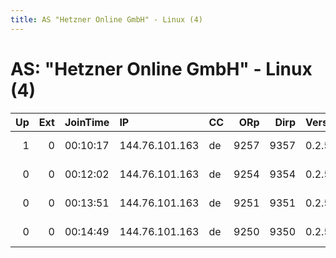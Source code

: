 ```yaml
---
title: AS "Hetzner Online GmbH" - Linux (4)
---
```


# AS: "Hetzner Online GmbH" - Linux (4)

|   Up |   Ext | JoinTime   | IP             | CC   |   ORp |   Dirp | Version   | Contact                   | Nickname   |   eFamMembers |
|-----:|------:|:-----------|:---------------|:-----|------:|-------:|:----------|:--------------------------|:-----------|--------------:|
|    1 |     0 | 00:10:17   | 144.76.101.163 | de   |  9257 |   9357 | 0.2.5.14  | anonymous anonymous@mail. | relay57    |             1 |
|    0 |     0 | 00:12:02   | 144.76.101.163 | de   |  9254 |   9354 | 0.2.5.14  | anonymous anonymous@mail. | relay54    |             1 |
|    0 |     0 | 00:13:51   | 144.76.101.163 | de   |  9251 |   9351 | 0.2.5.14  | anonymous anonymous@mail. | relay51    |             1 |
|    0 |     0 | 00:14:49   | 144.76.101.163 | de   |  9250 |   9350 | 0.2.5.14  | anonymous anonymous@mail. | relay50    |             1 |
